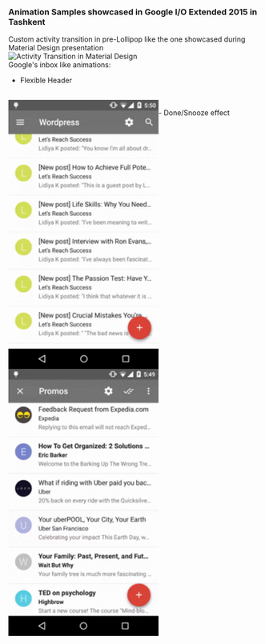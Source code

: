 ### Animation Samples showcased in Google I/O Extended 2015 in Tashkent

Custom activity transition in pre-Lollipop like the one showcased during Material Design presentation
<br/>
<img src="https://github.com/muraziz/googleiomaterialdesignsample/raw/master/activitytransitionapp/activity_transitions.gif" align="left" width="300" alt="Activity Transition in Material Design" >
<br/>
Google's inbox like animations:
<br/>
- Flexible Header
<br/>
<img src="https://github.com/muraziz/googleiomaterialdesignsample/raw/master/inboxlikeanimapp/flexible_toolbar.gif" align="left" width="300" alt="Inbox's flexible header" >
<br/>
- Done/Snooze effect
<br/>
<img src="https://github.com/muraziz/googleiomaterialdesignsample/raw/master/inboxlikeanimapp/done_snooze_effect.gif" align="left" width="300" alt="Inbox's Done/snooze effect" >
